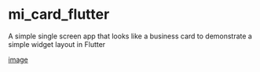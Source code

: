 # mi_card_flutter

A simple single screen app that looks like a business card to demonstrate a simple widget layout in Flutter

[image](/app-screenshot.png)